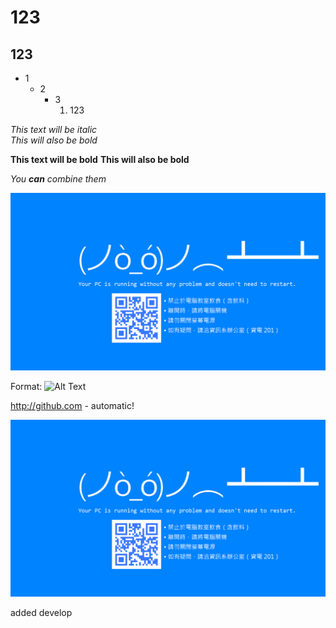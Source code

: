 # 123  
## 123 
* 1  
    * 2
        * 3
            1. 123

*This text will be italic*    
_This will also be bold_

**This text will be bold**
__This will also be bold__

_You __can__ combine them_


![GitHub Logo](123/wallpaper.png)



Format: ![Alt Text](url)

http://github.com - automatic!

[![GitHub Logo](123/wallpaper.png)](http://github.com)

added develop 
